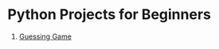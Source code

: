 # Python Projects for Beginners

1. [Guessing Game](https://github.com/Rigamonties/PythonProjects/blob/master/GuessingGame.py "link")
